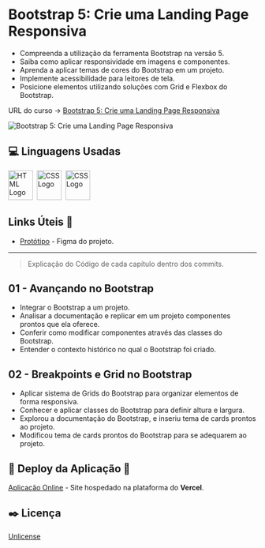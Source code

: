 # Bootstrap 5: Crie uma Landing Page Responsiva

* Compreenda a utilização da ferramenta Bootstrap na versão 5.
* Saiba como aplicar responsividade em imagens e componentes.
* Aprenda a aplicar temas de cores do Bootstrap em um projeto.
* Implemente acessibilidade para leitores de tela.
* Posicione elementos utilizando soluções com Grid e Flexbox do Bootstrap.

URL do curso -> [Bootstrap 5: Crie uma Landing Page Responsiva](https://cursos.alura.com.br/course/bootstrap5-landing-page-responsiva)

![Bootstrap 5: Crie uma Landing Page Responsiva](https://www.alura.com.br/assets/api/share/curso-bootstrap5-landing-page-responsiva.png)

## :computer: Linguagens Usadas
<div>
    <img alt='HTML Logo' height='60' width='50' src='https://raw.githubusercontent.com/get-icon/geticon/fc0f660daee147afb4a56c64e12bde6486b73e39/icons/html-5.svg' />&nbsp;
    <img alt='CSS Logo' height='60' width='50' src='https://raw.githubusercontent.com/get-icon/geticon/fc0f660daee147afb4a56c64e12bde6486b73e39/icons/css-3.svg' />&nbsp;
    <img alt='CSS Logo' height='60' width='50' src='https://raw.githubusercontent.com/get-icon/geticon/fc0f660daee147afb4a56c64e12bde6486b73e39/icons/bootstrap.svg' />&nbsp;
</div>

## Links Úteis &#x1F517;
* [Protótipo](https://www.figma.com/file/TT8Uq6LmVELALMKs4G4HE2/Meteora---Projeto-Bootstrap-5?node-id=2386%3A2430&t=oCVKlKDVLo5na8Va-0) - Figma do projeto.

***

> Explicação do Código de cada capítulo dentro dos commits.

## 01 - Avançando no Bootstrap
* Integrar o Bootstrap a um projeto.
* Analisar a documentação e replicar em um projeto componentes prontos que ela oferece.
* Conferir como modificar componentes através das classes do Bootstrap.
* Entender o contexto histórico no qual o Bootstrap foi criado.

## 02 - Breakpoints e Grid no Bootstrap
* Aplicar sistema de Grids do Bootstrap para organizar elementos de forma responsiva.
* Conhecer e aplicar classes do Bootstrap para definir altura e largura.
* Explorou a documentação do Bootstrap, e inseriu tema de cards prontos ao projeto.
* Modificou tema de cards prontos do Bootstrap para se adequarem ao projeto.

## :open_file_folder: Deploy da Aplicação :dash:
[Aplicação Online](URL_DO_DEPLOY) - Site hospedado na plataforma do **Vercel**.

## :black_nib: Licença
[Unlicense](https://unlicense.org)